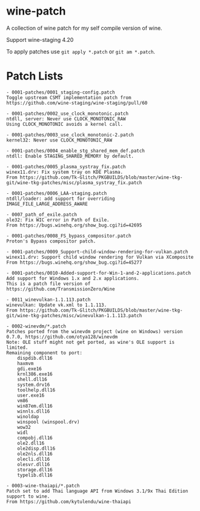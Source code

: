# wine-patch

A collection of wine patch for my self compile version of wine.

Support wine-staging 4.20

To apply patches use `git apply *.patch` or `git am *.patch`.

# Patch Lists

    - 0001-patches/0001_staging-config.patch
    Toggle upstream CSMT implementation patch from https://github.com/wine-staging/wine-staging/pull/60

    - 0001-patches/0002_use_clock_monotonic.patch
    ntdll, server: Never use CLOCK_MONOTONIC_RAW
    Using CLOCK_MONOTONIC avoids a kernel call.

    - 0001-patches/0003_use_clock_monotonic-2.patch
    kernel32: Never use CLOCK_MONOTONIC_RAW

    - 0001-patches/0004_enable_stg_shared_mem_def.patch
    ntdll: Enable STAGING_SHARED_MEMORY by default.

    - 0001-patches/0005_plasma_systray_fix.patch
    winex11.drv: Fix system tray on KDE Plasma.
    From https://github.com/Tk-Glitch/PKGBUILDS/blob/master/wine-tkg-git/wine-tkg-patches/misc/plasma_systray_fix.patch

    - 0001-patches/0006_LAA-staging.patch
    ntdll/loader: add support for overriding IMAGE_FILE_LARGE_ADDRESS_AWARE

    - 0007_path_of_exile.patch
    ole32: Fix WIC error in Path of Exile.
    From https://bugs.winehq.org/show_bug.cgi?id=42695

    - 0001-patches/0008_FS_bypass_compositor.patch
    Proton's Bypass compositor patch.

    - 0001-patches/0009_Support-child-window-rendering-for-vulkan.patch
    winex11.drv: Support child window rendering for Vulkan via XComposite
    From https://bugs.winehq.org/show_bug.cgi?id=45277

    - 0001-patches/0010-Added-support-for-Win-1-and-2-applications.patch
    Add support for Windows 1.x and 2.x applications.
    This is a patch file version of https://github.com/TransmissionZero/Wine

    - 0011_winevulkan-1.1.113.patch
    winevulkan: Update vk.xml to 1.1.113.
    From https://github.com/Tk-Glitch/PKGBUILDS/blob/master/wine-tkg-git/wine-tkg-patches/misc/winevulkan-1.1.113.patch

    - 0002-winevdm/*.patch
    Patches ported from the winevdm project (wine on Windows) version 0.7.0, https://github.com/otya128/winevdm
    Note: OLE stuff might not get ported, as wine's OLE support is limited.
    Remaining component to port:
        dispdib.dll16
        haxmvm
        gdi.exe16
        krnl386.exe16
        shell.dll16
        system.drv16
        toolhelp.dll16
        user.exe16
        vm86
        win87em.dll16
        winnls.dll16
        winoldap
        winspool (winspool.drv)
        wow32
        widl
        compobj.dll16
        ole2.dll16
        ole2disp.dll16
        ole2nls.dll16
        olecli.dll16
        olesvr.dll16
        storage.dll16
        typelib.dll16

    - 0003-wine-thaiapi/*.patch
    Patch set to add Thai language API from Windows 3.1/9x Thai Edition support to wine.
    From https://github.com/kytulendu/wine-thaiapi

